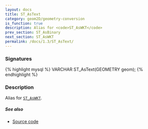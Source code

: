 ```yaml
---
layout: docs
title: ST_AsText
category: geom2D/geometry-conversion
is_function: true
description: Alias for <code>ST_AsWKT</code>
prev_section: ST_AsBinary
next_section: ST_AsWKT
permalink: /docs/1.3/ST_AsText/
---
```


### Signatures

{% highlight mysql %}
VARCHAR ST_AsText(GEOMETRY geom);
{% endhighlight %}

### Description

Alias for [`ST_AsWKT`](../ST_AsWKT).

##### See also

* <a href="https://github.com/orbisgis/h2gis/blob/v1.3.0/h2gis-functions/src/main/java/org/h2gis/functions/spatial/convert/ST_AsText.java" target="_blank">Source code</a>
